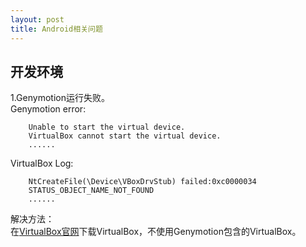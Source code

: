 ```yaml
---
layout: post
title: Android相关问题
---
```


## 开发环境
1.Genymotion运行失败。  
Genymotion error:  
```
    Unable to start the virtual device.
    VirtualBox cannot start the virtual device.
    ......
```  
VirtualBox Log:  
```
    NtCreateFile(\Device\VBoxDrvStub) failed:0xc0000034
    STATUS_OBJECT_NAME_NOT_FOUND
    ......
```  
解决方法：  
在[VirtualBox官网](https://www.virtualbox.org/)下载VirtualBox，不使用Genymotion包含的VirtualBox。


